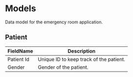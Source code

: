 # Models
Data model for the emergency room application. 


## Patient
| **FieldName** | **Description**                          |
|---------------|------------------------------------------|
| Patient Id    | Unique ID to keep track of the patient.  |
| Gender        | Gender of the patient.                   |

